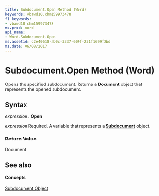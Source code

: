 ```yaml
---
title: Subdocument.Open Method (Word)
keywords: vbawd10.chm159973478
f1_keywords:
- vbawd10.chm159973478
ms.prod: word
api_name:
- Word.Subdocument.Open
ms.assetid: c2e40618-ab0c-3337-609f-231f1699f2bd
ms.date: 06/08/2017
---
```



# Subdocument.Open Method (Word)

Opens the specified subdocument. Returns a  **Document** object that represents the opened subdocument.


## Syntax

 _expression_ . **Open**

 _expression_ Required. A variable that represents a **[Subdocument](Word.Subdocument.md)** object.


### Return Value

Document


## See also


#### Concepts


[Subdocument Object](Word.Subdocument.md)

